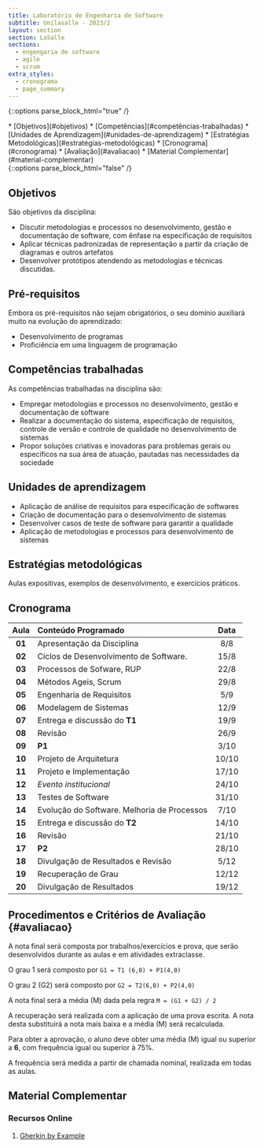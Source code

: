 ```yaml
---
title: Laboratório de Engenharia de Software
subtitle: Unilasalle - 2023/2
layout: section
section: LaSalle
sections:
  - engengaria de software
  - agile
  - scrum
extra_styles:
  - cronograma
  - page_summary
---
```

{::options parse_block_html="true" /}
<div id="page_summary">
* [Objetivos](#objetivos)
* [Competências](#competências-trabalhadas)
* [Unidades de Aprendizagem](#unidades-de-aprendizagem)
* [Estratégias Metodológicas](#estratégias-metodológicas)
* [Cronograma](#cronograma) 
* [Avaliação](#avaliacao)
* [Material Complementar](#material-complementar)
</div>
{::options parse_block_html="false" /}

## Objetivos

São objetivos da disciplina:

* Discutir metodologias e processos no desenvolvimento, gestão e documentação de software, com ênfase na especificação de requisitos
* Aplicar técnicas padronizadas de representação a partir da criação de diagramas e outros artefatos
* Desenvolver protótipos atendendo as metodologias e técnicas discutidas.


## Pré-requisitos

Embora os pré-requisitos não sejam obrigatórios, o seu domínio auxiliará muito na evolução do aprendizado:

* Desenvolvimento de programas
* Proficiência em uma linguagem de programação


## Competências trabalhadas

As competências trabalhadas na disciplina são:

 * Empregar metodologias e processos no desenvolvimento, gestão e documentação de software
* Realizar a documentação do sistema, especificação de requisitos, controle de versão e controle de qualidade no desenvolvimento de sistemas
* Propor soluções criativas e inovadoras para problemas gerais ou específicos na sua área de atuação, pautadas nas necessidades da sociedade

## Unidades de aprendizagem

* Aplicação de análise de requisitos para especificação de softwares
* Criação de documentação para o desenvolvimento de sistemas
* Desenvolver casos de teste de software para garantir a qualidade
* Aplicação de metodologias e processos para desenvolvimento de sistemas

## Estratégias metodológicas

Aulas expositivas, exemplos de desenvolvimento, e exercícios práticos.

## Cronograma

| Aula | Conteúdo Programado | Data |
| :--: | :------------------ | :--: |
| **01** | Apresentação da Disciplina | 8/8 |
| **02** | Ciclos de Desenvolvimento de Software.  | 15/8 |
| **03** | Processos de Sofware, RUP | 22/8 |
| **04** | Métodos Ageis, Scrum | 29/8 |
| **05** | Engenharia de Requisitos | 5/9 |
| **06** | Modelagem de Sistemas | 12/9 |
| **07** | Entrega e discussão do **T1** | 19/9 |
| **08** | Revisão | 26/9 |
| **09** | **P1** | 3/10 |
| **10** | Projeto de Arquitetura | 10/10 |
| **11** | Projeto e Implementação | 17/10 |
| **12** | _Evento institucional_ | 24/10 |
| **13** | Testes de Software | 31/10 |
| **14** | Evolução do Software. Melhoria de Processos | 7/10 |
| **15** | Entrega e discussão do **T2** | 14/10 |
| **16** | Revisão | 21/10 |
| **17** | **P2** | 28/10 |
| **18** | Divulgação de Resultados e Revisão | 5/12 |
| **19** | Recuperação de Grau | 12/12 |
| **20** | Divulgação de Resultados | 19/12 |


## Procedimentos e Critérios de Avaliação {#avaliacao}

A nota final será composta por trabalhos/exercícios e prova, que serão desenvolvidos durante as aulas e em atividades extraclasse.

O grau 1 será composto por `G1 = T1 (6,0) + P1(4,0)`

O grau 2 (G2) será composto por `G2 = T2(6,0) + P2(4,0)`

A nota final será a média (M) dada pela regra `M = (G1 + G2) / 2`

A recuperação será realizada com a aplicação de uma prova escrita. A nota desta substituirá a nota mais baixa e a média (M) será recalculada.

Para obter a aprovação, o aluno deve obter uma média (M) igual ou superior a **6**, com frequência igual ou superior à 75%.

A frequência será medida a partir de chamada nominal, realizada em todas as aulas.


## Material Complementar

### Recursos Online

1. [Gherkin by Example](https://github.com/gherkin-by-example)
